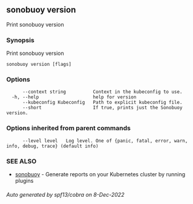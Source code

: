## sonobuoy version

Print sonobuoy version

### Synopsis

Print sonobuoy version

```
sonobuoy version [flags]
```

### Options

```
      --context string          Context in the kubeconfig to use.
  -h, --help                    help for version
      --kubeconfig Kubeconfig   Path to explicit kubeconfig file.
      --short                   If true, prints just the Sonobuoy version.
```

### Options inherited from parent commands

```
      --level level   Log level. One of {panic, fatal, error, warn, info, debug, trace} (default info)
```

### SEE ALSO

* [sonobuoy](sonobuoy.md)	 - Generate reports on your Kubernetes cluster by running plugins

###### Auto generated by spf13/cobra on 8-Dec-2022
